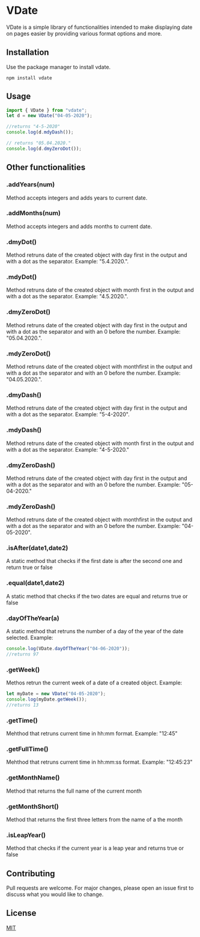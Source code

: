 # VDate

VDate is a simple library of functionalities intended to make displaying date on pages easier by providing various format options and more.

## Installation

Use the package manager to install vdate.

```
npm install vdate
```

## Usage

```javascript
import { VDate } from "vdate";
let d = new VDate("04-05-2020");

//returns "4-5-2020"
console.log(d.mdyDash());

// returns "05.04.2020."
console.log(d.dmyZeroDot());
```

## Other functionalities

### .addYears(num)

Method accepts integers and adds years to current date.

### .addMonths(num)

Method accepts integers and adds months to current date.

### .dmyDot()

Method retruns date of the created object with day first in the output and with a dot as the separator. Example: "5.4.2020.".

### .mdyDot()

Method retruns date of the created object with month first in the output and with a dot as the separator. Example: "4.5.2020.".

### .dmyZeroDot()

Method retruns date of the created object with day first in the output and with a dot as the separator and with an 0 before the number. Example: "05.04.2020.".

### .mdyZeroDot()

Method retruns date of the created object with monthfirst in the output and with a dot as the separator and with an 0 before the number. Example: "04.05.2020.".

### .dmyDash()

Method retruns date of the created object with day first in the output and with a dot as the separator. Example: "5-4-2020".

### .mdyDash()

Method retruns date of the created object with month first in the output and with a dot as the separator. Example: "4-5-2020."

### .dmyZeroDash()

Method retruns date of the created object with day first in the output and with a dot as the separator and with an 0 before the number. Example: "05-04-2020."

### .mdyZeroDash()

Method retruns date of the created object with monthfirst in the output and with a dot as the separator and with an 0 before the number. Example: "04-05-2020".

### .isAfter(date1,date2)

A static method that checks if the first date is after the second one and return true or false

### .equal(date1,date2)

A static method that checks if the two dates are equal and returns true or false

### .dayOfTheYear(a)

A static method that retruns the number of a day of the year of the date selected.
Example:

```javascript
console.log(VDate.dayOfTheYear("04-06-2020"));
//returns 97
```

### .getWeek()

Methos retrun the current week of a date of a created object.
Example:

```javascript
let myDate = new VDate("04-05-2020");
console.log(myDate.getWeek());
//returns 13
```

### .getTime()

Mehthod that retruns current time in hh:mm format. Example: "12:45"

### .getFullTime()

Mehthod that retruns current time in hh:mm:ss format. Example: "12:45:23"

### .getMonthName()

Method that returns the full name of the current month

### .getMonthShort()

Method that returns the first three letters from the name of a the month

### .isLeapYear()

Method that checks if the current year is a leap year and returns true or false

## Contributing

Pull requests are welcome. For major changes, please open an issue first to discuss what you would like to change.

## License

[MIT](https://choosealicense.com/licenses/mit/)
